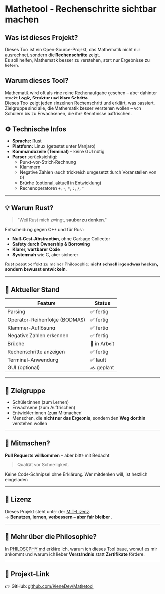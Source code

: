 # Mathetool - Rechenschritte sichtbar machen

## Was ist dieses Projekt?

Dieses Tool ist ein Open-Source-Projekt, das Mathematik nicht nur ausrechnet, sondern die **Rechenschritte** zeigt.  
Es soll helfen, Mathematik besser zu verstehen, statt nur Ergebnisse zu liefern.

## Warum dieses Tool?

Mathematik wird oft als eine reine Rechenaufgabe gesehen – aber dahinter steckt **Logik, Struktur und klare Schritte**.  
Dieses Tool zeigt jeden einzelnen Rechenschritt und erklärt, was passiert.  
Zielgruppe sind alle, die Mathematik besser verstehen wollen – von Schülern bis zu Erwachsenen, die ihre Kenntnisse auffrischen.

## ⚙️ Technische Infos

- **Sprache:** [Rust](https://www.rust-lang.org/)
- **Plattform:** Linux (getestet unter Manjaro)
- **Kommandozeile (Terminal)** – keine GUI nötig
- **Parser** berücksichtigt:
  - Punkt-vor-Strich-Rechnung
  - Klammern
  - Negative Zahlen (auch trickreich umgesetzt durch Voranstellen von 0)
  - Brüche (optional, aktuell in Entwicklung)
  - Rechenoperatoren `+`, `-`, `*`, `:`, `/`, `^`

---

## 💡 Warum Rust?

> "Weil Rust mich zwingt, **sauber zu denken**."

Entscheidung gegen C++ und für Rust:
- **Null-Cost-Abstraction**, ohne Garbage Collector
- **Safety durch Ownership & Borrowing**
- **Klarer, wartbarer Code**
- **Systemnah** wie C, aber sicherer

Rust passt perfekt zu meiner Philosophie: **nicht schnell irgendwas hacken, sondern bewusst entwickeln**.

---

## 🔭 Aktueller Stand

| Feature | Status |
|--------|--------|
| Parsing | ✅ fertig |
| Operator-Reihenfolge (BODMAS) | ✅ fertig |
| Klammer-Auflösung | ✅ fertig |
| Negative Zahlen erkennen | ✅ fertig |
| Brüche | 🧪 in Arbeit |
| Rechenschritte anzeigen | ✅ fertig |
| Terminal-Anwendung | ✅ läuft |
| GUI (optional) | 🔜 geplant |

---

## 🎯 Zielgruppe

- Schüler:innen (zum Lernen)
- Erwachsene (zum Auffrischen)
- Entwickler:innen (zum Mitmachen)
- Menschen, die **nicht nur das Ergebnis**, sondern den **Weg dorthin** verstehen wollen

---

## 🤝 Mitmachen?

**Pull Requests willkommen** – aber bitte mit Bedacht:  
> Qualität vor Schnelligkeit.

Keine Code-Schnipsel ohne Erklärung. Wer mitdenken will, ist herzlich eingeladen!

---

## 📜 Lizenz

Dieses Projekt steht unter der [MIT-Lizenz](./LICENSE).  
→ **Benutzen, lernen, verbessern – aber fair bleiben.**

---

## 🧠 Mehr über die Philosophie?

In [PHILOSOPHY.md](./PHILOSOPHY.md) erkläre ich, warum ich dieses Tool baue, worauf es mir ankommt und warum ich lieber **Verständnis** statt **Zertifikate** fördere.

---

## 🔗 Projekt-Link

👉 GitHub: [github.com/KieneDev/Mathetool](https://github.com/KieneDev/Mathetool)

